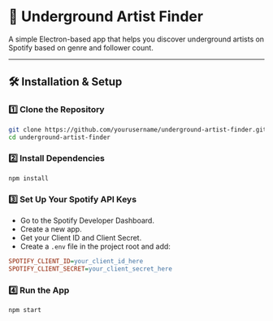 # 🎵 Underground Artist Finder

A simple Electron-based app that helps you discover underground artists on Spotify based on genre and follower count.

---

## 🛠️ Installation & Setup

### 1️⃣ Clone the Repository
```sh
git clone https://github.com/yourusername/underground-artist-finder.git
cd underground-artist-finder
```

### 2️⃣ Install Dependencies
```sh
npm install
```

### 3️⃣ Set Up Your Spotify API Keys
- Go to the Spotify Developer Dashboard.
- Create a new app.
- Get your Client ID and Client Secret.
- Create a `.env` file in the project root and add:

```ini
SPOTIFY_CLIENT_ID=your_client_id_here
SPOTIFY_CLIENT_SECRET=your_client_secret_here
```

### 4️⃣ Run the App
```sh
npm start
